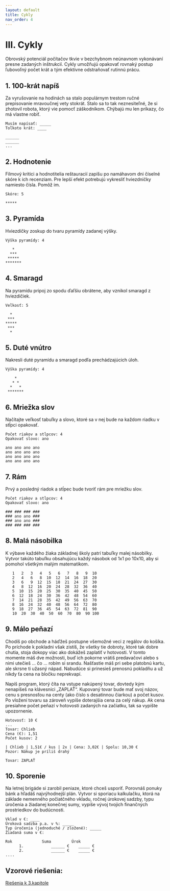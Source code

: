 ```yaml
---
layout: default
title: Cykly
nav_order: 4
---
```


# Ⅲ. Cykly

Obrovský potenciál počítačov tkvie v bezchybnom neúnavnom vykonávaní presne zadaných inštrukcií. Cykly umožňujú opakovať rovnaký postup ľubovoľný počet krát a tým efektívne odstraňovať rutinnú prácu.


## 1. 100-krát napíš
Za vyrušovanie na hodinách sa stalo populárnym trestom ručné prepisovanie mravoučnej vety stokrát. Stalo sa to tak neznesiteľné, že si zhotovil robota, ktorý vie pomocť záškodníkom. Chýbajú mu len príkazy, čo má vlastne robiť.

```
Musím napísať: _____
Toľkoto krát: ____

______
______
...
```


## 2. Hodnotenie
Filmový kritici a hodnotitelia reštauracií zapíšu po namáhavom dni číselné skóre k ich recenziam. Pre lepší efekt potrebujú vykresliť hviezdničky namiesto čísla. Pomôž im.

```
Skóre: 5

*****
```

## 3. Pyramída
Hviezdičky zoskup do tvaru pyramídy zadanej výšky.

```
Výška pyramídy: 4

   *
  ***
 *****
*******
```

## 4. Smaragd
Na pyramídu pripoj zo spodu ďaľšiu obrátene, aby vznikol smaragd z hviezdičiek.

```
Veľkosť: 5

  *
 ***
*****
 ***
  *
```


## 5. Duté vnútro
Nakresli duté pyramídu a smaragd podľa prechádzajúcich úloh.

```
Výška pyramídy: 4

    *
   * *
  *   *
 *******
```



## 6. Mriežka slov
Načítajte veľkosť tabuľky a slovo, ktoré sa v nej bude na každom riadku v stĺpci opakovať.

```
Počet riakov a stĺpcov: 4
Opakovať slovo: ano

ano ano ano ano
ano ano ano ano
ano ano ano ano
ano ano ano ano
```



## 7. Rám
Prvý a posledný riadok a stĺpec bude tvoriť rám pre mriežku slov.

```
Počet riakov a stĺpcov: 4
Opakovať slovo: ano

### ### ### ###
### ano ano ###
### ano ano ###
### ### ### ###
```


## 8. Malá násobilka
K výbave každého žiaka základnej školy patrí tabuľky malej násobilky. Vytvor takúto tabuľku obsahujúcu každý násobok od 1x1 po 10x10, aby si pomohol všetkým malým matematikom.

```
   1   2   3   4   5   6   7   8   9  10
   2   4   6   8  10  12  14  16  18  20
   3   6   9  12  15  18  21  24  27  30
   4   8  12  16  20  24  28  32  36  40
   5  10  15  20  25  30  35  40  45  50
   6  12  18  24  30  36  42  48  54  60
   7  14  21  28  35  42  49  56  63  70
   8  16  24  32  40  48  56  64  72  80
   9  18  27  36  45  54  63  72  81  90
   10  20  30  40  50  60  70  80  90 100
```


## 9. Málo peňazí

Chodíš po obchode a háďžeš postupne všemožné veci z regálov do košíka. Po príchode k pokladni však zistíš, že všetky tie dobroty, ktoré tak dobre chutia, stoja dokopy viac ako dokážeš zaplatiť v hotovosti. V tomto momente máš dve možnosti, buď ich pokorne vrátiš predavačovi alebo s nimi utečieš … čo … robím si srandu. Našťastie máš pri sebe platobnú kartu, ale skrsne ti užasný nápad. Nabudúce si prinesieš prenosnú pokladňu a už nikdy ťa cena na bločku neprekvapí.

Napíš program, ktorý číta na vstupe nakúpený tovar, dovtedy kým nenapíšeš na klávesnici „ZAPLAŤ“. Kupovaný tovar bude mať svoj názov, cenu s presnosťou na centy (ako číslo s desatinnou čiarkou) a počet kusov. Po vložení tovaru sa zároveň vypíše doterajšia cena za celý nákup. Ak cena presiahne počet peňazí v hotovosti zadaných na začiatku, tak sa vypíšte upozornenie.

```
Hotovosť: 10 €
...
Tovar: Chlieb
Cena (€): 1,51
Počet kusov: 2

| Chlieb | 1,51€ / kus | 2x | Cena: 3,02€ | Spolu: 10,30 €
Pozor: Nákup je príliš drahý

Tovar: ZAPLAŤ
```


## 10. Sporenie
Na letnej brigáde si zarobil peniaze, ktoré chceš usporiť. Porovnáš ponuky bánk a hľadáš najvýhodnejší plán. Vytvor si sporiacu kalkulačku, ktorá na základe nemenného počiatčného vkladu, ročnej úrokovej sadzby, typu úročenia a žiadanej konečnej sumy, vypíše vývoj tvojich finančných prostriedkov do budúcnosti.

```
Vklad v €: ____
Úroková sadzba p.a. v %: _____
Typ úročenia (jednoduché / zložené): _____
Žiadaná suma v €:

Rok				Suma         Úrok
      1.	        ______ €    _____ €
      2.	        ______ €    _____ €
....
```

## Vzorové riešenia:
[Riešenia k 3.kapitole](/Hackerman/tasks-solutions/3-chapter.html)
